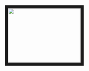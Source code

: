 <a href="http://www.youtube.com/watch?feature=player_embedded&v=WLiglYqHlkI
" target="_blank"><img src="http://img.youtube.com/vi/WLiglYqHlkI/0.jpg" 
 width="240" height="180" border="10" /></a>
